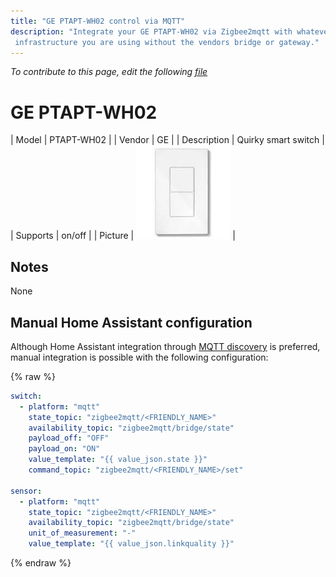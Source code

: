 ```yaml
---
title: "GE PTAPT-WH02 control via MQTT"
description: "Integrate your GE PTAPT-WH02 via Zigbee2mqtt with whatever smart home
 infrastructure you are using without the vendors bridge or gateway."
---
```


*To contribute to this page, edit the following
[file](https://github.com/Koenkk/zigbee2mqtt.io/blob/master/docs/devices/PTAPT-WH02.md)*

# GE PTAPT-WH02

| Model | PTAPT-WH02  |
| Vendor  | GE  |
| Description | Quirky smart switch |
| Supports | on/off |
| Picture | ![GE PTAPT-WH02](../images/devices/PTAPT-WH02.jpg) |

## Notes

None

## Manual Home Assistant configuration
Although Home Assistant integration through [MQTT discovery](../integration/home_assistant) is preferred,
manual integration is possible with the following configuration:


{% raw %}
```yaml
switch:
  - platform: "mqtt"
    state_topic: "zigbee2mqtt/<FRIENDLY_NAME>"
    availability_topic: "zigbee2mqtt/bridge/state"
    payload_off: "OFF"
    payload_on: "ON"
    value_template: "{{ value_json.state }}"
    command_topic: "zigbee2mqtt/<FRIENDLY_NAME>/set"

sensor:
  - platform: "mqtt"
    state_topic: "zigbee2mqtt/<FRIENDLY_NAME>"
    availability_topic: "zigbee2mqtt/bridge/state"
    unit_of_measurement: "-"
    value_template: "{{ value_json.linkquality }}"
```
{% endraw %}



